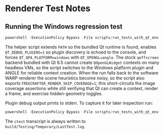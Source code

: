 # Renderer Test Notes

## Running the Windows regression test

```powershell
powershell -ExecutionPolicy Bypass -File scripts/run_tests_with_qt_env.ps1 -UseCTest
```

The helper script extends `PATH` so the bundled Qt runtime is found, enables
`QT_DEBUG_PLUGINS=1` so plugin discovery is echoed to the console, and forces
`QT_QPA_PLATFORM=windows` with `QT_OPENGL=angle`. The stock `qoffscreen`
backend bundled with Qt 6.5 cannot create `QOpenGLWidget` contexts on many
headless VMs, so the script switches to the Windows platform plugin and ANGLE
for reliable context creation. When the run falls back to the software WARP
renderer the scene heuristics become noisy, so the script also exports
`FREECRAFTER_RENDER_SKIP_COVERAGE=1`; this short-circuits the image coverage
assertions while still verifying that Qt can create a context, render a frame,
and exercise hidden-geometry toggles.

Plugin debug output prints to stderr. To capture it for later inspection run:

```powershell
powershell -ExecutionPolicy Bypass -File scripts/run_tests_with_qt_env.ps1 -UseCTest 2> build/qt_plugins.log
```

The `ctest` transcript is always written to
`build/Testing/Temporary/LastTest.log`.
